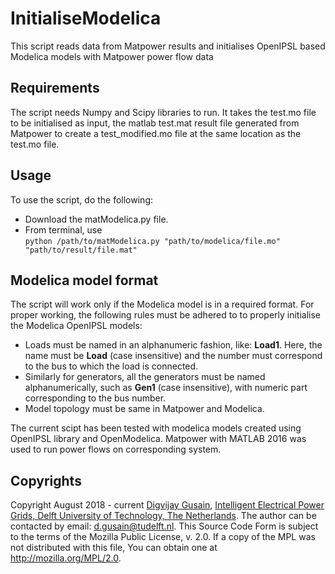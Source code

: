 # InitialiseModelica
This script reads data from Matpower results and initialises OpenIPSL based Modelica models with Matpower power flow data

## Requirements
The script needs Numpy and Scipy libraries to run. It takes the test.mo file to be initialised as input, the matlab test.mat result file generated from Matpower to create a test_modified.mo file at the same location as the test.mo file.
  
## Usage
To use the script, do the following:  

- Download the matModelica.py file.
- From terminal, use  
`python /path/to/matModelica.py "path/to/modelica/file.mo" "path/to/result/file.mat"`

## Modelica model format
The script will work only if the Modelica model is in a required format. For proper working, the following rules must be adhered to to properly initialise the Modelica OpenIPSL models:

  - Loads must be named in an alphanumeric fashion, like: **Load1**. Here, the name must be **Load** (case insensitive) and the number must correspond to the bus to which the load is connected.
  - Similarly for generators, all the generators must be named alphanumerically, such as **Gen1** (case insensitive), with numeric part corresponding to the bus number.
  - Model topology must be same in Matpower and Modelica.
  

The current scipt has been tested with modelica models created using OpenIPSL library and OpenModelica. Matpower with MATLAB 2016 was used to run power flows on corresponding system.

## Copyrights
Copyright August 2018 - current [Digvijay Gusain](https://www.tudelft.nl/staff/d.gusain/), [Intelligent Electrical Power Grids, Delft University of Technology, The Netherlands](https://www.tudelft.nl/en/eemcs/the-faculty/departments/electrical-sustainable-energy/intelligent-electrical-power-grids-iepg-group/).
The author can be contacted by email: d.gusain@tudelft.nl. This Source Code Form is subject to the terms of the Mozilla Public License, v. 2.0. If a copy of the MPL was not distributed with this file, You can obtain one at http://mozilla.org/MPL/2.0.
